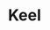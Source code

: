 ---
codehost: https://github.com/https://github.com/keel-hq/keel
logohandle: keelsh
sort: keel
title: Keel
website: https://keel.sh/
---